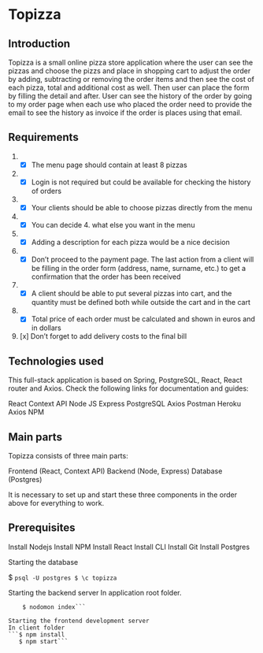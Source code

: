 # Topizza

## Introduction

Topizza is a small online pizza store application where the user can see the pizzas and choose the pizzs and place in shopping cart to adjust the order by adding, subtracting or removing the order items and then see the cost of each pizza, total and additional cost as well. Then user can place the form by filling the detail and after. User can see the history of the order by going to my order page when each use who placed the order need to provide the email to see the history as invoice if the order is places using that email.

## Requirements

1. -[x] The menu page should contain at least 8 pizzas
2. -[x] Login is not required but could be available for checking the history of orders
3. -[x] Your clients should be able to choose pizzas directly from the menu
4. -[x] You can decide 4. what else you want in the menu
5. -[x] Adding a description for each pizza would be a nice decision
6. -[x] Don’t proceed to the payment page. The last action from a client will be filling in the order form (address,
   name, surname, etc.) to get a confirmation that the order has been received
7. -[x] A client should be able to put several pizzas into cart, and the quantity must be defined both while
   outside the cart and in the cart
8. -[x] Total price of each order must be calculated and shown in euros and in dollars
9. [x] Don’t forget to add delivery costs to the final bill

## Technologies used

This full-stack application is based on Spring, PostgreSQL, React, React router and Axios. Check the following links for documentation and guides:

React
Context API
Node JS
Express
PostgreSQL
Axios
Postman
Heroku
Axios
NPM

## Main parts

Topizza consists of three main parts:

Frontend (React, Context API)
Backend (Node, Express)
Database (Postgres)

It is necessary to set up and start these three components in the order above for everything to work.

## Prerequisites

Install Nodejs
Install NPM
Install React
Install CLI
Install Git
Install Postgres

Starting the database

\$ `psql -U postgres $ \c topizza`

Starting the backend server
In application root folder.

````$ npm install
    $ nodomon index```

Starting the frontend development server
In client folder
```$ npm install
   $ npm start```
````
